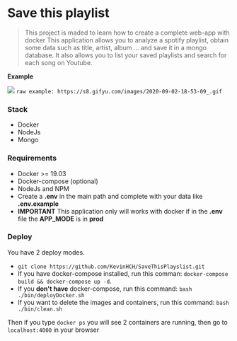 # Save this playlist
> This project is maded to learn how to create a complete web-app with docker
> This application allows you to analyze a spotify playlist, obtain some data such as title, artist, album ... and save it in a mongo database.
It also allows you to list your saved playlists and search for each song on Youtube.
  
 **Example**
 
![](https://s8.gifyu.com/images/2020-09-02-18-53-09_.gif)
`raw example: https://s8.gifyu.com/images/2020-09-02-18-53-09_.gif`
### Stack
  - Docker
  - NodeJs
  - Mongo
### Requirements
- Docker >= 19.03
- Docker-compose (optional)
- NodeJs and NPM
- Create a **.env** in the main path and complete with your data like **.env.example**
- **IMPORTANT** This application only will works with docker if in the **.env** file the **APP_MODE** is in **prod**

### Deploy
You have 2 deploy modes.
- `git clone https://github.com/KevinHCH/SaveThisPlayslist.git`
- If you have docker-compose installed, run this comman: `docker-compose build && docker-compose up -d`.
- If you **don't have** docker-compose, run this command: `bash ./bin/deployDocker.sh`
- If you want to delete the images and containers, run this command: `bash ./bin/clean.sh`

Then if you type `docker ps` you will see 2 containers are running, then go to `localhost:4000` in your browser
